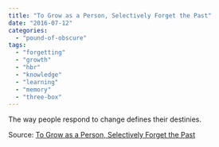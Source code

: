 ```yaml
---
title: "To Grow as a Person, Selectively Forget the Past"
date: "2016-07-12"
categories: 
  - "pound-of-obscure"
tags: 
  - "forgetting"
  - "growth"
  - "hbr"
  - "knowledge"
  - "learning"
  - "memory"
  - "three-box"
---
```


The way people respond to change defines their destinies.

Source: [To Grow as a Person, Selectively Forget the Past](https://hbr.org/2016/05/to-grow-as-a-person-selectively-forget-the-past)
